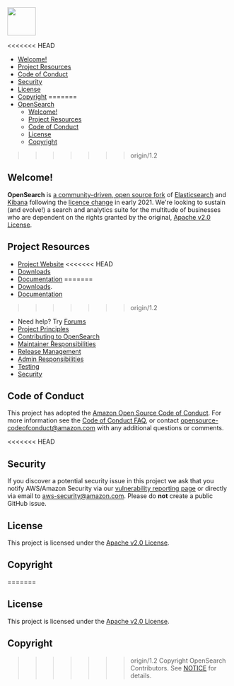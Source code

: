 <img src="https://opensearch.org/assets/img/opensearch-logo-themed.svg" height="64px">

<<<<<<< HEAD
- [Welcome!](#welcome)
- [Project Resources](#project-resources)
- [Code of Conduct](#code-of-conduct)
- [Security](#security)
- [License](#license)
- [Copyright](#copyright)
=======
- [OpenSearch](#opensearch)
  - [Welcome!](#welcome)
  - [Project Resources](#project-resources)
  - [Code of Conduct](#code-of-conduct)
  - [License](#license)
  - [Copyright](#copyright)
>>>>>>> origin/1.2

## Welcome!

**OpenSearch** is [a community-driven, open source fork](https://aws.amazon.com/blogs/opensource/introducing-opensearch/) of [Elasticsearch](https://en.wikipedia.org/wiki/Elasticsearch) and [Kibana](https://en.wikipedia.org/wiki/Kibana) following the [licence change](https://opensource.org/node/1099) in early 2021. We're looking to sustain (and evolve!) a search and analytics suite for the multitude of businesses who are dependent on the rights granted by the original, [Apache v2.0 License](LICENSE.txt).

## Project Resources

* [Project Website](https://opensearch.org/)
<<<<<<< HEAD
* [Downloads](https://opensearch.org/downloads.html)
* [Documentation](https://opensearch.org/docs/)
=======
* [Downloads](https://opensearch.org/downloads.html).
* [Documentation](https://docs-beta.opensearch.org/)
>>>>>>> origin/1.2
* Need help? Try [Forums](https://discuss.opendistrocommunity.dev/)
* [Project Principles](https://opensearch.org/#principles)
* [Contributing to OpenSearch](CONTRIBUTING.md)
* [Maintainer Responsibilities](MAINTAINERS.md)
* [Release Management](RELEASING.md)
* [Admin Responsibilities](ADMINS.md)
* [Testing](TESTING.md)
* [Security](SECURITY.md)

## Code of Conduct

This project has adopted the [Amazon Open Source Code of Conduct](CODE_OF_CONDUCT.md). For more information see the [Code of Conduct FAQ](https://aws.github.io/code-of-conduct-faq), or contact [opensource-codeofconduct@amazon.com](mailto:opensource-codeofconduct@amazon.com) with any additional questions or comments.

<<<<<<< HEAD
## Security
If you discover a potential security issue in this project we ask that you notify AWS/Amazon Security via our [vulnerability reporting page](http://aws.amazon.com/security/vulnerability-reporting/) or directly via email to aws-security@amazon.com. Please do **not** create a public GitHub issue.

## License

This project is licensed under the [Apache v2.0 License](LICENSE.txt).

## Copyright

=======
## License

This project is licensed under the [Apache v2.0 License](LICENSE.txt).

## Copyright

>>>>>>> origin/1.2
Copyright OpenSearch Contributors. See [NOTICE](NOTICE.txt) for details.
